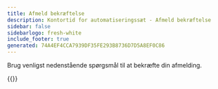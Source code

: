```yaml
---
title: Afmeld bekræftelse
description: Kontortid for automatiseringssæt - Afmeld bekræftelse
sidebar: false
sidebarlogo: fresh-white
include_footer: true
generated: 74A4EF4CCA7939DF35FE293B8736D7D5A8EF0C86
---
```


Brug venligst nedenstående spørgsmål til at bekræfte din afmelding.

{{<questions name="/content/da/office-hours/unregister-confirm.json" completed="Tak, fordi du udfyldte bekræftelsen om afregistrering" shownavigationbuttons="false" locale="da">}}
